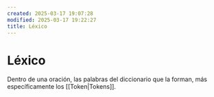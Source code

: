 ```yaml
---
created: 2025-03-17 19:07:28
modified: 2025-03-17 19:22:27
title: Léxico
---
```


# Léxico

Dentro de una oración, las palabras del diccionario que la forman, más específicamente los [[Token|Tokens]].
